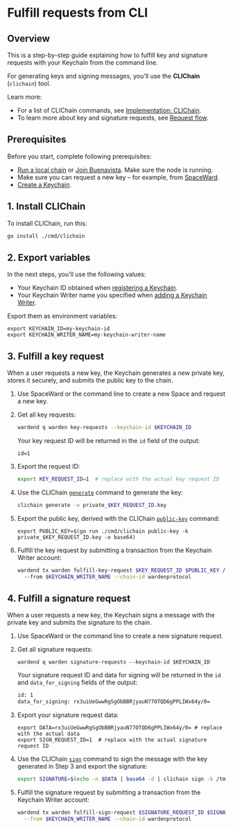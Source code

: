 ﻿---
sidebar_position: 2
---

# Fulfill requests from CLI

## Overview

This is a step-by-step guide explaining how to fulfill key and signature requests with your Keychain from the command line.

For generating keys and signing messages, you'll use the **CLIChain** (`clichain`) tool.

Learn more:

- For a list of CLIChain commands, see [Implementation: CLIChain](../implementations/clichain).
- To learn more about key and signature requests, see [Request flow](/learn/request-flow).

## Prerequisites

Before you start, complete following prerequisites:

- [Run a local chain](/build-an-app/test/run-a-local-chain) or [Join Buenavista](/operate-a-node/buenavista-testnet/join-buenavista). Make sure the node is running.
- Make sure you can request a new key – for example, from [SpaceWard](https://help.wardenprotocol.org/spaceward/manage-keys#request-a-key).
- [Create a Keychain](create-a-keychain).

## 1. Install CLIChain

To install CLIChain, run this:

```bash
go install ./cmd/clichain
```

## 2. Export variables

In the next steps, you'll use the following values:

- Your Keychain ID obtained when [registering a Keychain](create-a-keychain#2-register-a-keychain).
- Your Keychain Writer name you specified when [adding a Keychain Writer](create-a-keychain#3-add-a-keychain-writer).  

Export them as environment variables:

```
export KEYCHAIN_ID=my-keychain-id
export KEYCHAIN_WRITER_NAME=my-keychain-writer-name  
```

## 3. Fulfill a key request

When a user requests a new key, the Keychain generates a new private key, stores it securely, and submits the public key to the chain.

1. Use SpaceWard or the command line to create a new Space and request a new key.

2. Get all key requests: 

   ```bash
   wardend q warden key-requests --keychain-id $KEYCHAIN_ID
   ```

   Your key request ID will be returned in the `id` field of the output:

   ```
   id=1
   ```

3. Export the request ID:
   
   ```bash
   export KEY_REQUEST_ID=1  # replace with the actual key request ID
   ```

4. Use the CLIChain [`generate`](../implementations/clichain#generate-a-private-key) command to generate the key:
   
   ```bash
   clichain generate -o private_$KEY_REQUEST_ID.key
   ```

5. Export the public key, derived with the CLIChain [`public-key`](../implementations/clichain#derive-a-public-key) command:
   
   ```
   export PUBLIC_KEY=$(go run ./cmd/clichain public-key -k private_$KEY_REQUEST_ID.key -o base64)
   ```

3. Fulfill the key request by submitting a transaction from the Keychain Writer account:
   
   ```bash
   wardend tx warden fulfill-key-request $KEY_REQUEST_ID $PUBLIC_KEY /
     --from $KEYCHAIN_WRITER_NAME --chain-id wardenprotocol
   ```

## 4. Fulfill a signature request

When a user requests a new key, the Keychain signs a message with the private key and submits the signature to the chain.

1. Use SpaceWard or the command line to create a new signature request.

2. Get all signature requests:

   ```
   wardend q warden signature-requests --keychain-id $KEYCHAIN_ID
   ```
   
   Your signature request ID and data for signing will be returned in the `id`  and `data_for_signing` fields of the output:
   
   ```bash
   id: 1
   data_for_signing: rx3uiUeGwwRgSgObBBRjyauN77OTQD6gPPLIWx64y/0=
   ```

3. Export your signature request data:

   ```   
   export DATA=rx3uiUeGwwRgSgObBBRjyauN77OTQD6gPPLIWx64y/0= # replace with the actual data
   export SIGN_REQUEST_ID=1  # replace with the actual signature request ID
   ``` 

2. Use the CLIChain [`sign`](../implementations/clichain#sign-a-message) command to sign the message with the key generated in Step 3 and export the signature:
   
   ```bash
   export SIGNATURE=$(echo -n $DATA | base64 -d | clichain sign -k /tmp/key -o base64)
   ```
   
3. Fulfill the signature request by submitting a transaction from the Keychain Writer account:
   
   ```bash
   wardend tx warden fulfill-sign-request $SIGNATURE_REQUEST_ID $SIGNATURE \
     --from $KEYCHAIN_WRITER_NAME --chain-id wardenprotocol
   ```
